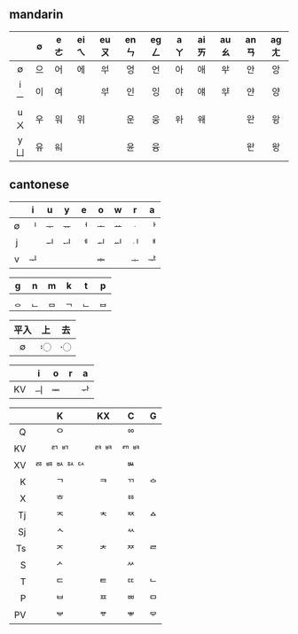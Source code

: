 ## mandarin

|       |   ∅   | e ㄜ  | ei ㄟ | eu ㄡ | en ㄣ | eg ㄥ | a ㄚ  | ai ㄞ | au ㄠ | an ㄢ | ag ㄤ |
| :---: | :---: | :---: | :---: | :---: | :---: | :---: | :---: | :---: | :---: | :---: | :---: |
|   ∅   |  으   |  어   |  에   |   ᄋᅻ   |  엉   |  언   |  아   |  애   |   ᄋᅷ   |  안   |  앙   |
| i ㄧ  |  이   |  여   |       |   ᄋᅾ   |  인   |  잉   |  야   |  얘   |   ᄋᆤ   |  얀   |  양   |
| u ㄨ  |  우   |  워   |  위   |       |  운   |  웅   |   ᄋᆉ   |   ᄋᆊ   |       |   ᄋᆉᆫ   |   ᄋᆉᆼ   |
| y ㄩ  |  유   |   ᄋᆏ   |       |       |  윤   |  융   |       |       |       |   ᄋᆎᆫ   |   ᄋᆎᆼ   |

## cantonese

|       |   i   |   u   |   y   |   e   |   o   |   w   |   r   |   a   |
| :---: | :---: | :---: | :---: | :---: | :---: | :---: | :---: | :---: |
|   ∅   |   ᅵ   |   ᅮ   |   ᅲ   |   ᅥ   |   ᅩ   |   ᅭ   |   ᆞ   |   ᅡ   |
|   j   |       |   ᅱ   |   ᆔ   |   ᅦ   |   ᅬ   |   ᆈ   |   ᆡ   |   ᅢ   |
|   v   |   ᆛ   |       |       |       |   ᆃ   |       |   ᆠ   |   ᅷ   |

|   g   |   n   |   m   |   k   |   t   |   p   |
| :---: | :---: | :---: | :---: | :---: | :---: |
|   ᆼ   |   ᆫ   |   ᆷ   |   ᆨ   |   ᆫ   |   ᆸ   |

| 平入  |  上   |  去   |
| :---: | :---: | :---: |
|   ∅   |  〯   |  〮   |

|      |   i   |   o   |   r   |   a   |
| ---: | :---: | :---: | :---: | :---: |
|   KV |  ㅢ   |   ힼ   |       |   ᆉ   |

|      |     K     |  KX   |   C   |   G   |
| ---: | :-------: | :---: | :---: | :---: |
|    Q |     ᄋ     |       |   ᅇ   |       |
|   KV |    ꥤ ᄞ    |  ꥮ ꥳ  |  ꥥ ꥳ  |       |
|   XV | ᄚ ꥴ ᄡ ꥻ ꥢ |       |   ᄥ   |       |
|    K |     ᄀ     |   ᄏ   |   ᄁ   |   ᅌ   |
|    X |     ᄒ     |       |   ᅘ   |       |
|   Tj |     ᅐ     |   ᅕ   |   ᅑ   |   ᅀ   |
|   Sj |     ᄾ     |       |   ᄿ   |       |
|   Ts |     ᅎ     |   ᅔ   |   ᅏ   |   ᄅ   |
|    S |     ᄼ     |       |   ᄽ   |       |
|    T |     ᄃ     |   ᄐ   |   ᄄ   |   ᄂ   |
|    P |     ᄇ     |   ᄑ   |   ᄈ   |   ᄆ   |
|   PV |     ᄫ     |   ᅗ   |   ᄬ   |   ᄝ   |